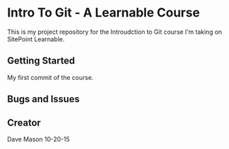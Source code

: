 # Intro To Git - A Learnable Course

This is my project repository for the Introudction to Git course I'm taking on SitePoint Learnable.

## Getting Started

My first commit  of the course.

## Bugs and Issues

## Creator
Dave Mason 10-20-15
